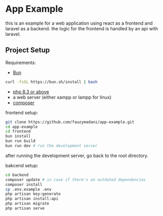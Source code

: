 # App Example
this is an example for a web application using react as a frontend and laravel as a backend. the logic for the frontend is handled by an api with laravel.

## Project Setup
Requirements: 
- [Bun](https://bun.sh/)

```bash
curl -fsSL https://bun.sh/install | bash
```

- [php 8.3 or above](https://php.net)
- a web server (either xampp or lampp for linux)
- [composer](https://getcomposer.org/doc/00-intro.md)

frontend setup:
```bash
git clone https://github.com/fauzymadani/app-example.git
cd app-example
cd frontend
bun install
bun run build
bun run dev # run the development server
```
after running the development server, go back to the root directory.

bakcend setup:
```bash
cd backend
composer update # in case if there's an outdated dependencies
composer install
cp .env.example .env
php artisan key:generate
php artisan install:api
php artisan migrate
php artisan serve
```

